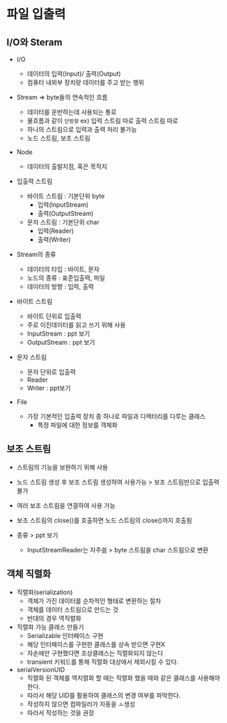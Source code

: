 # 파일 입출력

## I/O와 Steram
- I/O
  - 데이터의 입력(Input)/ 출력(Output)
  - 컴퓨터 내외부 장치랑 데이터를 주고 받는 행위
- Stream => byte들의 연속적인 흐름
  - 데이터를 운반하는데 사용되는 통로
  - 물흐름과 같이 `단방향` ex) 입력 스트림 따로 출력 스트림 따로 
  - 하나의 스트림으로 입력과 출력 처리 불가능
  - 노드 스트림, 보조 스트림
- Node
  - 데이터의 출발지점, 혹은 목적지

- 입출력 스트림
  - 바이트 스트림 : 기본단위 byte
    - 입력(InputStream)
    - 출력(OutputStream)
  - 문자 스트림 : 기본단위 char
    - 입력(Reader)
    - 출력(Writer)
- Stream의 종류
  - 데이터의 타입 : 바이트, 문자
  - 노드의 종류 : 표준입출력, 파일
  - 데이터의 방향 : 입력, 출력

- 바이트 스트림
  - 바이트 단위로 입출력
  - 주로 이진데이터를 읽고 쓰기 위해 사용
  - InputStream : ppt 보기
  - OutputStream : ppt 보기

- 문자 스트림
  - 문자 단위로 입출력
  - Reader
  - Writer : ppt보기

- File
  - 가장 기본적인 입출력 장치 중 하나로 파일과 디렉터리를 다루는 클래스
    - 특정 파일에 대한 정보를 객체화 

## 보조 스트림
- 스트림의 기능을 보완하기 위해 사용
- 노드 스트림 생성 후 보조 스트림 생성하여 사용가능 > 보조 스트림만으로 입출력 불가
- 여러 보조 스트림을 연결하여 사용 가능
- 보조 스트림의 close()를 호출하면 노드 스트림의 close()까지 호출됨

- 종류 > ppt 보기
  - InputStreamReader는 자주씀 > byte 스트림을 char 스트림으로 변환

## 객체 직렬화
- 직렬화(serialization)
  - 객체가 가진 데이터를 순차적인 형태로 변환하는 절차
  - 객체를 데이터 스트림으로 만드는 것
  - 반대의 경우 역직렬화
- 직렬화 가능 클래스 만들기
  - Serializable 인터페이스 구현
  - 해당 인터페이스를 구현한 클래스를 상속 받으면 구현X
  - 자손에만 구현했다면 조상클래스는 직렬화되지 않는다
  - transient 키워드를 통해 직렬화 대상에서 제외시킬 수 있다.
- serialVersionUID
  - 직렬화 된 객체를 역지렬화 할 때는 직렬화 했을 때와 같은 클래스를 사용해야 한다.
  - 따라서 해당 UID를 활용하여 클래스의 변경 여부를 파악한다.
  - 작성하지 않으면 컴파일러가 자동을 ㅗ생성
  - 따라서 작성하는 것을 권장